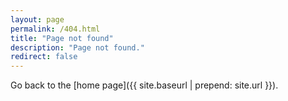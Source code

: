 ```yaml
---
layout: page
permalink: /404.html
title: "Page not found"
description: "Page not found."
redirect: false
---
```


Go back to the [home page]({{ site.baseurl | prepend: site.url }}).
